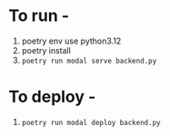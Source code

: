 # To run -

1. poetry env use python3.12
1. poetry install
2. `poetry run modal serve backend.py`

# To deploy -

1. `poetry run modal deploy backend.py`


